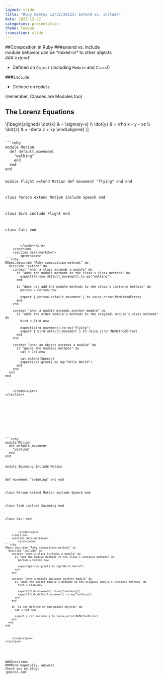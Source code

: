 ```yaml
---
layout: slide
title: "Ruby meetup 12/22/20123: extend vs. include"
date: 2023-12-22
categories: presentation
theme: league
transition: slide
---
```

<section data-markdown>
##Composition in Ruby
###extend vs. include
</section>
<section data-markdown>
module behavior can be *mixed-in* to other objects
</section>
<section data-markdown>
###`extend`

- Defined on `Object` (including `Module` and `Class`!)

###`include`

- Defined on `Module`

(remember, Classes are Modules too)
</section>

<section>
  <h2>The Lorenz Equations</h2>
  \[\begin{aligned}
  \dot{x} &amp; = \sigma(y-x) \\
  \dot{y} &amp; = \rho x - y - xz \\
  \dot{z} &amp; = -\beta z + xy
  \end{aligned} \]
</section>

<section>
    <section data-markdown>
        <pre><code>
```ruby
module Motion
  def default_movement
    "walking"
    end
  end
end

module Flight
  extend Motion
  def movement
    "flying"
  end
end

class Person
  extend  Motion
  include Speech
end

class Bird
  include Flight
end

class Cat; end
```
        </code></pre>
    </section>
    <section data-markdown>
        <pre><code>
```ruby
RSpec.describe "Ruby composition methods" do
  describe "extend" do
    context "when a class extends a module" do
      it "adds the module methods to the class's class methods" do
        expect(Person.default_movement).to eq("walking")
      end

      it "does not add the module methods to the class's instance methods" do
        person = Person.new

        expect { person.default_movement }.to raise_error(NoMethodError)
      end
    end

    context "when a module extends another module" do
      it "adds the other module's methods to the original module's class methods" do
        bird = Bird.new

        expect(bird.movement).to eq("flying")
        expect { bird.default_movement }.to raise_error(NoMethodError)
      end
    end

    context "when an object extends a module" do
      it "gains the modules methods" do
        cat = Cat.new

        cat.extend(Speech)
        expect(cat.greet).to eq("Hello World")
      end
    end
  end
end
```
        </code></pre>
    </section>
</section>
<section>
    <section data-markdown>
        <pre><code>
```ruby
module Motion
  def default_movement
    "walking"
  end
end

module Swimming
  include Motion

  def movement
    "swimming"
  end
end

class Person
  extend  Motion
  include Speech
end

class Fish
  include Swimming
end

class Cat; end
```
        </code></pre>
    </section>
    <section data-markdown>
        <pre><code>
```ruby
RSpec.describe "Ruby composition methods" do
  describe "include" do
    context "when a class includes a module" do
      it "add the module methods to the class's instance methods" do
        person = Person.new

        expect(person.greet).to eq("Hello World")
      end
    end

    context "when a module includes another module" do
      it "adds the second module's methods to the original module's instance methods" do
        fish = Fish.new

        expect(fish.movement).to eq("swimming")
        expect(fish.default_movement).to eq("walking")
      end
    end

    it "is not defined on non-module objects" do
      cat = Cat.new

      expect { cat.include }.to raise_error(NoMethodError)
    end
  end
end
```
        </code></pre>
    </section>
</section>
<section data-markdown>
###Questions
####and hopefully, answers</h4>
Check out my blog:
jpmoral.com
</section>
